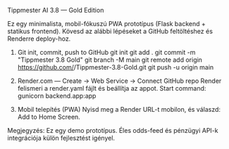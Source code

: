 Tippmester AI 3.8 — Gold Edition

Ez egy minimalista, mobil-fókuszú PWA prototípus (Flask backend + statikus frontend).
Kövesd az alábbi lépéseket a GitHub feltöltéshez és Renderre deploy-hoz.

1) Git init, commit, push to GitHub
   git init
   git add .
   git commit -m "Tippmester 3.8 Gold"
   git branch -M main
   git remote add origin https://github.com/<your-username>/Tippmester-3.8-Gold.git
   git push -u origin main

2) Render.com — Create -> Web Service -> Connect GitHub repo
   Render felismeri a render.yaml fájlt és beállítja az appot.
   Start command: gunicorn backend.app:app

3) Mobil telepítés (PWA)
   Nyisd meg a Render URL-t mobilon, és válaszd: Add to Home Screen.

Megjegyzés: Ez egy demo prototípus. Éles odds-feed és pénzügyi API-k integrációja külön fejlesztést igényel.
